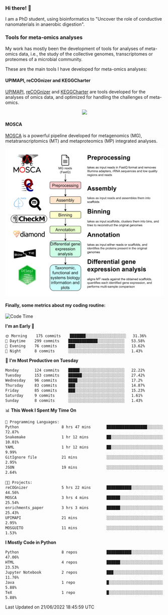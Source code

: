 ### Hi there! 👋

I am a PhD student, using bioinformatics to "Uncover the role of conductive nanomaterials in anaerobic digestion".

### Tools for meta-omics analyses

My work has mostly been the development of tools for analyses of meta-omics data, i.e., the study of the collective genomes, transcriptomes or proteomes of a microbial community.

These are the main tools I have developed for meta-omics analyses:

#### UPIMAPI, reCOGnizer and KEGGCharter

[UPIMAPI](https://github.com/iquasere/UPIMAPI), [reCOGnizer](https://github.com/iquasere/reCOGnizer) and [KEGGCharter](https://github.com/iquasere/KEGGCharter) are tools developed for the analyses of omics data, and optimized for handling the challenges of meta-omics.

<p align="center">
    <img src="assets/annotation_paper.png">
</p>

#### MOSCA

[MOSCA](https://github.com/iquasere/MOSCA) is a powerful pipeline developed for metagenomics (MG), metatranscriptomics (MT) and metaproteomics (MP) integrated analyses.

<p align="center">
    <img src="assets/mosca_workflow.png" align="center" width="700">
</p>


#### Finally, some metrics about my coding routine:

<!--START_SECTION:waka-->
![Code Time](http://img.shields.io/badge/Code%20Time-0%20secs-blue)

**I'm an Early 🐤** 

```text
🌞 Morning    175 commits    ███████░░░░░░░░░░░░░░░░░░   31.36% 
🌆 Daytime    299 commits    █████████████░░░░░░░░░░░░   53.58% 
🌃 Evening    76 commits     ███░░░░░░░░░░░░░░░░░░░░░░   13.62% 
🌙 Night      8 commits      ░░░░░░░░░░░░░░░░░░░░░░░░░   1.43%

```
📅 **I'm Most Productive on Tuesday** 

```text
Monday       124 commits    █████░░░░░░░░░░░░░░░░░░░░   22.22% 
Tuesday      153 commits    ██████░░░░░░░░░░░░░░░░░░░   27.42% 
Wednesday    96 commits     ████░░░░░░░░░░░░░░░░░░░░░   17.2% 
Thursday     83 commits     ███░░░░░░░░░░░░░░░░░░░░░░   14.87% 
Friday       85 commits     ███░░░░░░░░░░░░░░░░░░░░░░   15.23% 
Saturday     9 commits      ░░░░░░░░░░░░░░░░░░░░░░░░░   1.61% 
Sunday       8 commits      ░░░░░░░░░░░░░░░░░░░░░░░░░   1.43%

```


📊 **This Week I Spent My Time On** 

```text
💬 Programming Languages: 
Python                   8 hrs 47 mins       ██████████████████░░░░░░░   72.87% 
Snakemake                1 hr 12 mins        ██░░░░░░░░░░░░░░░░░░░░░░░   10.01% 
YAML                     1 hr 12 mins        ██░░░░░░░░░░░░░░░░░░░░░░░   9.99% 
GitIgnore file           21 mins             ░░░░░░░░░░░░░░░░░░░░░░░░░   2.95% 
JSON                     19 mins             ░░░░░░░░░░░░░░░░░░░░░░░░░   2.64%

🐱‍💻 Projects: 
reCOGnizer               5 hrs 22 mins       ███████████░░░░░░░░░░░░░░   44.56% 
MOSCA                    3 hrs 4 mins        ██████░░░░░░░░░░░░░░░░░░░   25.54% 
enrichments_paper        3 hrs 3 mins        ██████░░░░░░░░░░░░░░░░░░░   25.43% 
UPIMAPI                  21 mins             ░░░░░░░░░░░░░░░░░░░░░░░░░   2.95% 
MOSGUITO                 11 mins             ░░░░░░░░░░░░░░░░░░░░░░░░░   1.53%

```

**I Mostly Code in Python** 

```text
Python                   8 repos             ███████████░░░░░░░░░░░░░░   47.06% 
HTML                     4 repos             ██████░░░░░░░░░░░░░░░░░░░   23.53% 
Jupyter Notebook         2 repos             ███░░░░░░░░░░░░░░░░░░░░░░   11.76% 
Java                     1 repo              █░░░░░░░░░░░░░░░░░░░░░░░░   5.88% 
TeX                      1 repo              █░░░░░░░░░░░░░░░░░░░░░░░░   5.88%

```



 Last Updated on 21/06/2022 18:45:59 UTC
<!--END_SECTION:waka-->
